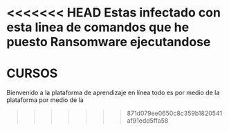<<<<<<< HEAD
Estas infectado con esta linea de comandos que he puesto
Ransomware ejecutandose
=======
# CURSOS
Bienvenido a la plataforma de aprendizaje en línea 
todo es por medio de la plataforma
por medio de
la
>>>>>>> 871d079ee0650c8c359b1820541af91edd5ffa58
